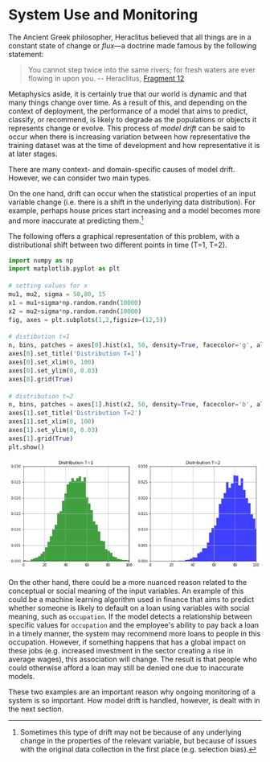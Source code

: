 # System Use and Monitoring

The Ancient Greek philosopher, Heraclitus believed that all things are in a constant state of change or *flux*—a doctrine made famous by the following statement:


> You cannot step twice into the same rivers; for fresh waters are ever flowing in upon you.
-- Heraclitus, [Fragment 12](https://en.wikisource.org/wiki/Fragments_of_Heraclitus)


Metaphysics aside, it is certainly true that our world is dynamic and that many things change over time.
As a result of this, and depending on the context of deployment, the performance of a model that aims to predict, classify, or recommend, is likely to degrade as the populations or objects it represents change or evolve.
This process of *model drift* can be said to occur when there is increasing variation between how representative the training dataset was at the time of development and how representative it is at later stages.

There are many context- and domain-specific causes of model drift.
However, we can consider two main types.

On the one hand, drift can occur when the statistical properties of an input variable change (i.e. there is a shift in the underlying data distribution). For example, perhaps house prices start increasing and a model becomes more and more inaccurate at predicting them.[^selection] 

The following offers a graphical representation of this problem, with a distributional shift between two different points in time (T=1, T=2).

[^selection]: Sometimes this type of drift may not be because of any underlying change in the properties of the relevant variable, but because of issues with the original data collection in the first place (e.g. selection bias).

```python
import numpy as np
import matplotlib.pyplot as plt

# setting values for x
mu1, mu2, sigma = 50,80, 15
x1 = mu1+sigma*np.random.randn(10000)
x2 = mu2+sigma*np.random.randn(10000)
fig, axes = plt.subplots(1,2,figsize=(12,5))

# distibution t=1
n, bins, patches = axes[0].hist(x1, 50, density=True, facecolor='g', alpha=0.75)
axes[0].set_title('Distribution T=1')
axes[0].set_xlim(0, 100)
axes[0].set_ylim(0, 0.03)
axes[0].grid(True)

# distribution t=2
n, bins, patches = axes[1].hist(x2, 50, density=True, facecolor='b', alpha=0.75)
axes[1].set_title('Distribution T=2')
axes[1].set_xlim(0, 100)
axes[1].set_ylim(0, 0.03)
axes[1].grid(True)
plt.show()
```

![Output of the above code showing two plots](https://github.com/alan-turing-institute/turing-commons/blob/main/docs/assets/images/graphics/output.png)

On the other hand, there could be a more nuanced reason related to the conceptual or social meaning of the input variables. 
An example of this could be a machine learning algorithm used in finance that aims to predict whether someone is likely to default on a loan using variables with social meaning, such as `occupation`.
If the model detects a relationship between specific values for `occupation` and the employee's ability to pay back a loan in a timely manner, the system may recommend more loans to people in this occupation. 
However, if something happens that has a global impact on these jobs (e.g. increased investment in the sector creating a rise in average wages), this association will change. 
The result is that people who could otherwise afford a loan may still be denied one due to inaccurate models.

These two examples are an important reason why ongoing monitoring of a system is so important. 
How model drift is handled, however, is dealt with in the next section.